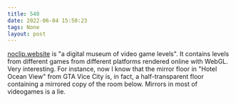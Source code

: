 ```yaml
---
title: 540
date: 2022-06-04 15:50:23
tags: None
layout: post
---
```


[noclip.website](https://github.com/magcius/noclip.website) is "a digital museum of video game levels". It contains levels from different games from different platforms rendered online with WebGL. Very interesting. For instance, now I know that the mirror floor in "Hotel Ocean View" from GTA Vice City is, in fact, a half-transparent floor containing a mirrored copy of the room below. Mirrors in most of videogames is a lie.
